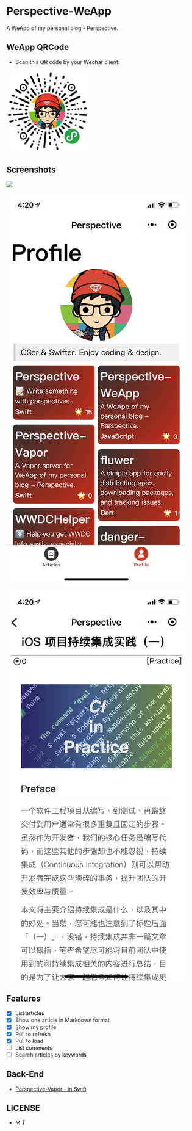 # Perspective-WeApp

A WeApp of my personal blog - Perspective.

## WeApp QRCode

- Scan this QR code by your Wechar client:

<img src="img/weapp_code.jpg" width="215">

## Screenshots

![](img/articles.PNG)

![](img/profile.PNG)

![](img/details.PNG)

## Features

- [x] List articles
- [x] Show one article in Markdown format
- [x] Show my profile
- [x] Pull to refresh
- [x] Pull to load
- [ ] List comments
- [ ] Search articles by keywords

## Back-End

- [Perspective-Vapor - in Swift](https://github.com/kingcos/Perspective-Vapor)

## LICENSE

- MIT
